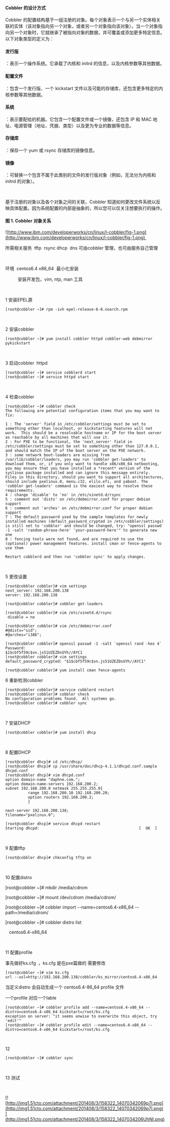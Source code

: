 
    		  
#### Cobbler 的设计方式

  Cobbler 的配置结构基于一组注册的对象。每个对象表示一个与另一个实体相关联的实体（该对象指向另一个对象，或者另一个对象指向该对象）。当一个对象指向另一个对象时，它就继承了被指向对象的数据，并可覆盖或添加更多特定信息。以下对象类型的定义为：

  



#### 发行版

：表示一个操作系统。它承载了内核和 initrd 的信息，以及内核参数等其他数据。 
    


#### 配置文件

：包含一个发行版、一个 kickstart 文件以及可能的存储库，还包含更多特定的内核参数等其他数据。 
    


#### 系统

：表示要配给的机器。它包含一个配置文件或一个镜像，还包含 IP 和 MAC 地址、电源管理（地址、凭据、类型）以及更为专业的数据等信息。 
    


#### 存储库

：保存一个 yum 或 rsync 存储库的镜像信息。 
    


#### 镜像

：可替换一个包含不属于此类别的文件的发行版对象（例如，无法分为内核和 initrd 的对象）。 
 
 

  基于注册的对象以及各个对象之间的关联，Cobbler 知道如何更改文件系统以反映具体配置。因为系统配置的内部是抽象的，所以您可以仅关注想要执行的操作。

  
#### 图 1. Cobbler 对象关系

 ![http://www.ibm.com/developerworks/cn/linux/l-cobbler/fig-1.png](http://www.ibm.com/developerworks/cn/linux/l-cobbler/fig-1.png) 

  所需相关服务  tftp  rsync dhcp  dns 可由cobbler 管理，也可由服务自己管理

   

  环境  centos6.4 x86_64  最小化安装  

            安装开发包，vim, ntp, man 工具  

   

  1 安装EPEL源

  
```
[root@cobbler ~]# rpm -ivh epel-release-6-8.noarch.rpm 
```


 



2 安装cobbler




```
[root@cobbler ~]# yum install cobbler httpd cobbler-web debmirror pykickstart
```


 



3 启动cobbler  httpd




```
[root@cobbler ~]# service cobblerd start
[root@cobbler ~]# service httpd start
```


 



4 检查cobbler




```
[root@cobbler ~]# cobbler check
The following are potential configuration items that you may want to fix:

1 : The 'server' field in /etc/cobbler/settings must be set to something other than localhost, or kickstarting features will not work.  This should be a resolvable hostname or IP for the boot server as reachable by all machines that will use it.
2 : For PXE to be functional, the 'next_server' field in /etc/cobbler/settings must be set to something other than 127.0.0.1, and should match the IP of the boot server on the PXE network.
3 : some network boot-loaders are missing from /var/lib/cobbler/loaders, you may run 'cobbler get-loaders' to download them, or, if you only want to handle x86/x86_64 netbooting, you may ensure that you have installed a *recent* version of the syslinux package installed and can ignore this message entirely.  Files in this directory, should you want to support all architectures, should include pxelinux.0, menu.c32, elilo.efi, and yaboot. The 'cobbler get-loaders' command is the easiest way to resolve these requirements.
4 : change 'disable' to 'no' in /etc/xinetd.d/rsync
5 : comment out 'dists' on /etc/debmirror.conf for proper debian support
6 : comment out 'arches' on /etc/debmirror.conf for proper debian support
7 : The default password used by the sample templates for newly installed machines (default_password_crypted in /etc/cobbler/settings) is still set to 'cobbler' and should be changed, try: "openssl passwd -1 -salt 'random-phrase-here' 'your-password-here'" to generate new one
8 : fencing tools were not found, and are required to use the (optional) power management features. install cman or fence-agents to use them

Restart cobblerd and then run 'cobbler sync' to apply changes.
```


 



5 更改设置




```
[root@cobbler cobbler]# vim settings
next_server: 192.168.200.138
server: 192.168.200.138

[root@cobbler cobbler]# cobbler get-loaders

[root@cobbler cobbler]# vim /etc/xinetd.d/rsync
 disable = no

[root@cobbler cobbler]# vim /etc/debmirror.conf
#@dists="sid";
#@arches="i386";

[root@cobbler cobbler]# openssl passwd -1 -salt `openssl rand -hex 4`
Password: 
$1$cbf5f59c$vn.js51UZEZDsUYh//AYC1
[root@cobbler cobbler]# vim settings 
default_password_crypted: "$1$cbf5f59c$vn.js51UZEZDsUYh//AYC1"

[root@cobbler cobbler]# yum install cman fence-agents
```


6 重新检测cobbler  




```
[root@cobbler cobbler]# service cobblerd restart
[root@cobbler cobbler]# cobbler check
No configuration problems found.  All systems go.
[root@cobbler cobbler]# cobbler sync
```


 



7 安装DHCP 




```
[root@cobbler cobbler]# yum install dhcp
```


 



8 配置DHCP




```
[root@cobbler dhcp]# cd /etc/dhcp/
[root@cobbler dhcp]# cp /usr/share/doc/dhcp-4.1.1/dhcpd.conf.sample dhcpd.conf
[root@cobbler dhcp]# vim dhcpd.conf
option domain-name "daphne.com.";
option domain-name-servers 192.168.200.2;
subnet 192.168.200.0 netmask 255.255.255.0{
          range 192.168.200.10 192.168.200.20;
          option routers 192.168.200.2;
          }

next-server 192.168.200.138;
filename="pxelinux.0";

[root@cobbler dhcp]# service dhcpd restart
Starting dhcpd:                                            [  OK  ]
```


 



9 配置tftp




```
[root@cobbler dhcp]# chkconfig tftp on
```


 



10 配置distro



[root@cobbler ~]# mkdir /media/cdrom
  

[root@cobbler ~]# mount /dev/cdrom /media/cdrom/

  

[root@cobbler ~]# cobbler import --name=centos6.4-x86_64 --path=/media/cdrom/

  

[root@cobbler ~]# cobbler distro list

  

   centos6.4-x86_64



 



11 配置profile



事先做好ks.cfg  ，ks.cfg 是在pxe篇做的 需要修改  




```
[root@cobbler ~]# vim ks.cfg 
url --usl=http://192.168.200.138/cobbler/ks_mirror/centos6.4-x86_64
```


当定义distro 会自动生成一个 centos6.4-86_64 profile 文件



一个profile 对应一个lable




```
[root@cobbler ~]# cobbler profile add --name=centos6.4-x86_64 --distro=centos6.4-x86_64 kickstart=/root/ks.cfg 
exception on server: "it seems unwise to overwrite this object, try 'edit'"
[root@cobbler ~]# cobbler profile edit --name=centos6.4-x86_64 --distro=centos6.4-x86_64 kickstart=/root/ks.cfg 
```


 



12 




```
[root@cobbler ~]# cobbler sync
```


 



13 测试



 



[![http://img1.51cto.com/attachment/201408/3/158322_14070342069p7l.png](http://img1.51cto.com/attachment/201408/3/158322_14070342069p7l.png)](http://img1.51cto.com/attachment/201408/3/158322_1407034206UhNI.png)


    		


